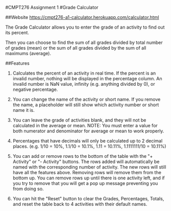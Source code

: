 #CMPT276 Assignment 1
#Grade Calculator

##Website
https://cmpt276-a1-calculator.herokuapp.com/calculator.html

The Grade Calculator allows you to enter the grade of an activity to find out its percent.

Then you can choose to find the sum of all grades divided by total number of grades (mean) or the sum of all grades divided by the sum of all maximums (average).

##Features
1. Calculates the percent of an activity in real time. If the percent is an invalid number, nothing will be displayed in the percentage column. An invalid number is NaN value, infinity (e.g. anything divided by 0), or negative percentage.

2. You can change the name of the activity or short name. If you remove the name, a placeholder will still show which activity number or short name it is.

3. You can leave the grade of activities blank, and they will not be calculated in the average or mean. NOTE: You must enter a value for both numerator and denominator for average or mean to work properly.

4. Percentages that have decimals will only be calculated up to 2 decimal places. (e.g. 1/10 = 10%, 1.1/10 = 10.1%, 1.11 = 10.11%, 1.1111111/10 = 10.11%)

5. You can add or remove rows to the bottom of the table with the "+ Activity" or "- Activity" buttons. The rows added will automatically be named with the corresponding number of activity. The new rows will still have all the features above. Removing rows will remove them from the bottom up. You can remove rows up until there is one activity left, and if you try to remove that you will get a pop up message preventing you from doing so.

6. You can hit the "Reset" button to clear the Grades, Percentages, Totals, and reset the table back to 4 activities with their default names.
